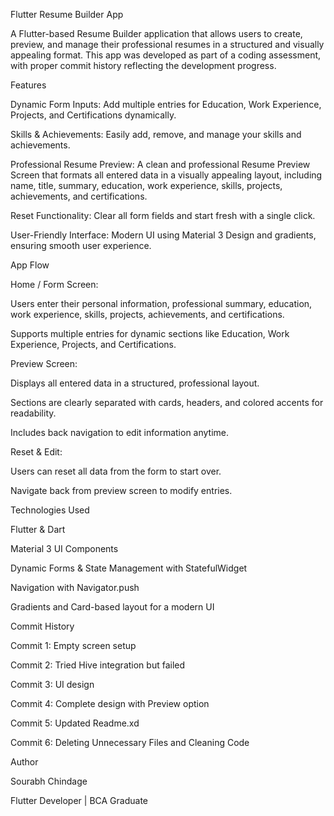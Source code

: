 Flutter Resume Builder App

A Flutter-based Resume Builder application that allows users to create, preview, and manage their professional resumes in a structured and visually appealing format. This app was developed as part of a coding assessment, with proper commit history reflecting the development progress.

Features

Dynamic Form Inputs: Add multiple entries for Education, Work Experience, Projects, and Certifications dynamically.

Skills & Achievements: Easily add, remove, and manage your skills and achievements.

Professional Resume Preview: A clean and professional Resume Preview Screen that formats all entered data in a visually appealing layout, including name, title, summary, education, work experience, skills, projects, achievements, and certifications.

Reset Functionality: Clear all form fields and start fresh with a single click.

User-Friendly Interface: Modern UI using Material 3 Design and gradients, ensuring smooth user experience.

App Flow

Home / Form Screen:

Users enter their personal information, professional summary, education, work experience, skills, projects, achievements, and certifications.

Supports multiple entries for dynamic sections like Education, Work Experience, Projects, and Certifications.

Preview Screen:

Displays all entered data in a structured, professional layout.

Sections are clearly separated with cards, headers, and colored accents for readability.

Includes back navigation to edit information anytime.

Reset & Edit:

Users can reset all data from the form to start over.

Navigate back from preview screen to modify entries.

Technologies Used

Flutter & Dart

Material 3 UI Components

Dynamic Forms & State Management with StatefulWidget

Navigation with Navigator.push

Gradients and Card-based layout for a modern UI

Commit History

Commit 1: Empty screen setup

Commit 2: Tried Hive integration but failed

Commit 3: UI design

Commit 4: Complete design with Preview option

Commit 5: Updated Readme.xd

Commit 6: Deleting Unnecessary Files and Cleaning Code

Author

Sourabh Chindage

Flutter Developer | BCA Graduate